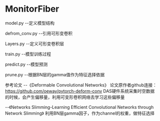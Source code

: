 # MonitorFiber
model.py --定义模型结构

defrom_conv.py --引用可形变卷积

Layers.py --定义可形变卷积层

train.py --模型训练过程

predict.py --模型预测

prune.py --根据BN层的gamma值作为特征选择依据

参考论文
--《Deformable Convolutional Networks》
论文原作者github连接：https://github.com/oeway/pytorch-deform-conv
DAS硬件系统采集时空数据的时候，会产生偏移量，利用可变形卷积网络去学习这些偏移量

--《Networks Slimming-Learning Efficient Convolutional Networks through Network Slimming》
利用BN层gamma因子，作为channel的权重，做特征选择

